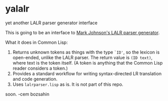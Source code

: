 # yalalr
yet another LALR parser generator interface

This is going to be an interface to <a href="http://web.science.mq.edu.au/~mjohnson/code/lalrparser.lisp">Mark Johnson's LALR parser generator</a>.

What it does in Common Lisp:

1. Returns unknown tokens as things with the type <code>`ID'</code>, so the lexicon is open-ended, unlike the LALR parser. The return value is <code>(ID text)</code>, where text is the token itself. (A token is anything that the Common Lisp reader considers a token.)
2. Provides a standard workflow for writing syntax-directed LR translation and code generation.
3. Uses <code>lalrparser.lisp</code> as is. It is not part of this repo.

soon.
-cem bozsahin
